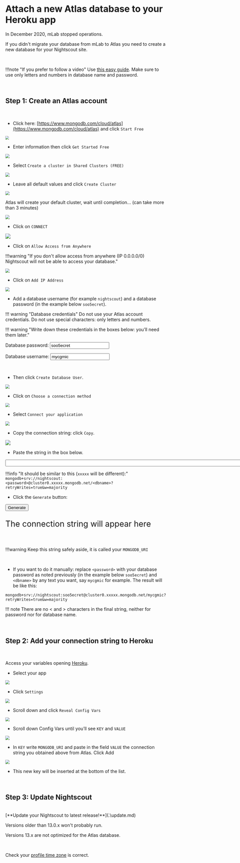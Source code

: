 # Attach a new Atlas database to your Heroku app

In December 2020, mLab stopped operations.

If you didn't migrate your database from mLab to Atlas you need to create a new database for your Nightscout site.

</br>

!!!note "If you prefer to follow a video"
    Use [this easy guide](https://www.youtube.com/watch?v=hXSLBACjYQo). Make sure to use only letters and numbers in database name and password. 

</br>

## Step 1: Create an Atlas account

</br>

- Click here: [https://www.mongodb.com/cloud/atlas](https://www.mongodb.com/cloud/atlas) and click `Start Free`



<img src="../../nightscout/img/NewNS17.png" style="zoom:70%;" />

</br>

- Enter information then click `Get Started Free`

<img src="../../nightscout/img/NewNS18.png" style="zoom:80%;" />

</br>

- Select `Create a cluster in Shared Clusters (FREE)`

<img src="../../nightscout/img/NewNS19.png" style="zoom:80%;" />

</br>

- Leave all default values and click `Create Cluster`

<img src="../../nightscout/img/NewNS20.png" style="zoom:80%;" />

</br>

Atlas will create your default cluster, wait until completion… (can take more than 3 minutes)

<img src="../../nightscout/img/NewNS21.png" style="zoom:80%;" />

</br>

- Click on `CONNECT`

<img src="../../nightscout/img/NewNS22.png" style="zoom:100%;" />

</br>

- Click on `Allow Access from Anywhere`

!!!warning "If you don't allow access from anywhere (IP 0.0.0.0/0) Nightscout will not be able to access your database."

<img src="../../nightscout/img/NewNS23.png" style="zoom:80%;" />

</br>

- Click on `Add IP Address`

<img src="../../nightscout/img/NewNS24.png" style="zoom:80%;" />

</br>

- Add a database username (for example `nightscout`) and a database password (in the example below `soo5ecret`).

!!! warning "Database credentials"
    Do not use your Atlas account credentials. Do not use special characters: only letters and numbers.

!!! warning "Write down these credentials in the boxes below: you’ll need them later."

Database password: <input type="text" id="myPwd" value="soo5ecret" size="20">

Database username: <input type="text" id="mydB" value="mycgmic" size="20">

</br>

- Then click `Create Database User`.

<img src="../../nightscout/img/NewNS25.png" style="zoom:80%;" />

</br>

- Click on `Choose a connection method`

<img src="../../nightscout/img/NewNS26.png" style="zoom:80%;" />

</br>

- Select `Connect your application`

<img src="../../nightscout/img/NewNS27.png" style="zoom:80%;" />

</br>

- Copy the connection string: click `Copy`.

<img src="../../nightscout/img/NewNS28.png" style="zoom:100%;" />

</br>

- Paste the string in the box below.

<input type="text" id="myAtlas" value="" size="100">

</br>

!!!info "It should be similar to this (`xxxxx` will be different):"
    `mongodb+srv://nightscout:<password>@cluster0.xxxxx.mongodb.net/<dbname>?retryWrites=true&w=majority`
</br>

- Click the `Generate` button:

<button onclick="Generate()">Generate</button>

<p style="font-size:25px" id="result">The connection string will appear here</p>

<script>
var bAtlas;
var sdB, sPwd;
var sFinalString = "Not defined yet";


function Generate()
{
  var sString = sFinalString;

  bAtlas=0;
  var sString = "Looks good!";
  var sAtlas = document.getElementById("myAtlas").value;
  sPwd = document.getElementById("myPwd").value;
  sdB = document.getElementById("mydB").value;
  var iAS = sAtlas.search("://");
  if(iAS!=11) { sString = "Atlas URI should start with mongodb+srv://"; }
  else
  {
    var iAP = sAtlas.search("<password>");
    if(iAP==-1) { sString = "Atlas URI should contain &lt;password&gt;"; }
    else
    {
      var iAD = sAtlas.search("<dbname>");
      if(iAD==-1) { sString = "Atlas URI should contain &lt;dbname&gt;"; }
      else
      {
      	bAtlas=1;
        sString = sAtlas.substring(0,iAP);
        sFinalString = sString.concat(sPwd, sAtlas.substring(iAP+10, iAD));
        sString = sAtlas.substring(iAP+10, iAD);
        sFinalString = sFinalString.concat(sdB, sAtlas.substring(iAD+8));
      }
    }
  }

  if(bAtlas) document.getElementById("result").innerHTML = sFinalString;
  else document.getElementById("result").innerHTML = sString;
}
</script>

</br>

!!!warning
    Keep this string safely aside, it is called your `MONGODB_URI`

</br>

- If you want to do it manually: replace `<password>` with your database password as noted previously (in the example below `soo5ecret`) and `<dbname>` by any text you want, say `mycgmic` for example. The result will be like this:

`mongodb+srv://nightscout:soo5ecret@cluster0.xxxxx.mongodb.net/mycgmic?retryWrites=true&w=majority`

!!! note
    There are no < and > characters in the final string, neither for password nor for database name.

</br>

## Step 2: Add your connection string to Heroku

</br>

Access your variables opening [Heroku](https://id.heroku.com/login).

- Select your app

<img src="../../nightscout/img/SetupNS00.png" style="zoom:80%;" />

</br>

- Click `Settings`

<img src="../../nightscout/img/SetupNS01.png" style="zoom:80%;" />

</br>

- Scroll down and click `Reveal Config Vars`

<img src="../../nightscout/img/SetupNS02.png" style="zoom:80%;" />

</br>

- Scroll down Config Vars until you’ll see `KEY` and `VALUE`


<img src="../../update/img/MigrateNS08.png" style="zoom:80%;" /> 

 </br>

-  In `KEY` write `MONGODB_URI` and paste in the field `VALUE` the connection string you obtained above from Atlas. Click Add

<img src="../../update/img/UpdateNS31.png" style="zoom:80%;" /> 

- This new key will be inserted at the bottom of the list.


</br>

## Step 3: Update Nightscout

</br>
[**Update your Nightscout to latest release!**](.\update.md) 

Versions older than 13.0.x won't probably run. 

Versions 13.x are not optimized for the Atlas database.

</br>

Check your [profile time zone](../../nightscout/profile_editor/#profile-view) is correct.

</br>